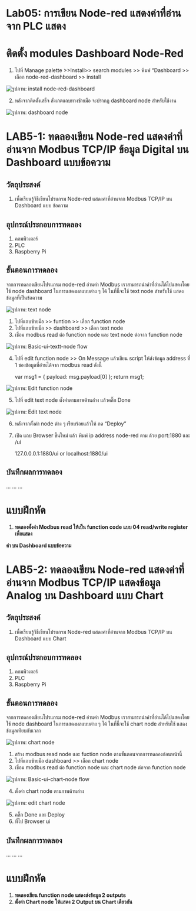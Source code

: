 # Lab05: การเขียน Node-red แสดงค่าที่อ่านจาก PLC แสดง


# **ติดตั้ง modules Dashboard Node-Red** 
1. ไปที่ Manage palette >>Install>> search modules >> พิมพ์ “Dashboard >> เลือก node-red-dashboard >> install


![รูปภาพ: install node-red-dashboard](https://paper-attachments.dropboxusercontent.com/s_E1F4097AE86D6BC006BA3F68803FE6B26B34FEC61653B412A44A5B3B4028A764_1668755968870_file.png)



2. หลังจากติดตั้งเสร็จ สังเกตแถบทางซ้ายมือ จะปรากฎ dashboard node สำหรับใช้งาน


![รูปภาพ: dashboard node](https://paper-attachments.dropboxusercontent.com/s_E1F4097AE86D6BC006BA3F68803FE6B26B34FEC61653B412A44A5B3B4028A764_1668756487606_file.png)



# **LAB5-1: ทดลองเขียน Node-red แสดงค่าที่อ่านจาก Modbus TCP/IP ข้อมูล Digital บน Dashboard แบบข้อความ**
## **วัตถุประสงค์**
1. เพื่อเรียนรู้วิธีเขียนโปรแกรม Node-red แสดงค่าที่อ่านจาก Modbus TCP/IP บน Dashboard แบบ ข้อความ
## **อุปกรณ์ประกอบการทดลอง**
1. คอมพิวเตอร์
2. PLC
3. Raspberry Pi
## **ขั้นตอนการทดลอง**
จากการทดลองเขียนโปรแกรม node-red อ่านค่า Modbus เราสามารถนำค่าที่อ่านได้ไปแสดงโดยใช้ node dashboard 
ในการแสดงผลแบบต่าง ๆ ได้ ในที่นี้จะใช้ text node สำหรับใช้ แสดงข้อมูลที่เป็นข้อความ

![รูปภาพ: text node](https://paper-attachments.dropboxusercontent.com/s_E1F4097AE86D6BC006BA3F68803FE6B26B34FEC61653B412A44A5B3B4028A764_1668758369209_image.png)



1. ไปที่แถบซ้ายมือ >> funtion >> เลือก function node 
2. ไปที่แถบซ้ายมือ >> dashboard >> เลือก text node
3. เชื่อม modbus read ต่อ function node และ  text node ต่อจาก function node


![รูปภาพ: Basic-ui-textt-node flow](https://paper-attachments.dropboxusercontent.com/s_E1F4097AE86D6BC006BA3F68803FE6B26B34FEC61653B412A44A5B3B4028A764_1668765407348_image.png)



4. ไปที่ edit function node >> On Message แล้วเขียน script ให้ส่งข้อมูล address ที่ 1 ชองข้อมูลที่อ่านได้จาก modbus read ดังนี้


    var msg1 = { payload: msg.payload[0] };
    return msg1;


![รูปภาพ: Edit function node](https://paper-attachments.dropboxusercontent.com/s_E1F4097AE86D6BC006BA3F68803FE6B26B34FEC61653B412A44A5B3B4028A764_1668757943325_image.png)



5. ไปที่ edit text node ตั้งค่าตามภาพด้านล่าง แล้วคลิ๊ก Done


![รูปภาพ: Edit text node](https://paper-attachments.dropboxusercontent.com/s_E1F4097AE86D6BC006BA3F68803FE6B26B34FEC61653B412A44A5B3B4028A764_1668761386668_image.png)



6. หลังจากตั้งค่า node ต่าง ๆ เรียบร้อยแล้วให้ กด “Deploy” 
7. เปิด แถบ Browser ขึ้นใหม่ แล้ว พิมพ์ ip address node-red ตาม ด้วย port:1880 และ /ui


    127.0.0.0.1:1880/ui
    or
    localhost:1880/ui


## **บันทึกผลการทดลอง**

…
…
…


# **แบบฝึกหัด**
1. **ทดลองตั้งค่า Modbus read ให้เป็น function code แบบ 04 read/write register เพื่อแสดง**

**ค่า บน Dashboard แบบข้อความ**


# **LAB5-2: ทดลองเขียน Node-red แสดงค่าที่อ่านจาก Modbus TCP/IP แสดงข้อมูล Analog บน Dashboard แบบ Chart**
## **วัตถุประสงค์**
1. เพื่อเรียนรู้วิธีเขียนโปรแกรม Node-red แสดงค่าที่อ่านจาก Modbus TCP/IP บน Dashboard แบบ Chart
## **อุปกรณ์ประกอบการทดลอง**
1. คอมพิวเตอร์
2. PLC
3. Raspberry Pi
## **ขั้นตอนการทดลอง**
จากการทดลองเขียนโปรแกรม node-red อ่านค่า Modbus เราสามารถนำค่าที่อ่านได้ไปแสดงโดยใช้ 
node dashboard ในการแสดงผลแบบต่าง ๆ ได้ ในที่นี้จะใช้ chart node สำหรับใช้ แสดงข้อมูลเทียบกับเวลา



![รูปภาพ: chart node](https://paper-attachments.dropboxusercontent.com/s_E1F4097AE86D6BC006BA3F68803FE6B26B34FEC61653B412A44A5B3B4028A764_1668762063752_image.png)

1. สร้าง modbus read node และ fuction node ตามขั้นตอนจากการทดลองก่อนหน้านี้
2. ไปที่แถบซ้ายมือ dashboard >> เลือก chart node
3. เชื่อม modbus read ต่อ function node และ  chart node ต่อจาก function node


![รูปภาพ: Basic-ui-chart-node flow](https://paper-attachments.dropboxusercontent.com/s_E1F4097AE86D6BC006BA3F68803FE6B26B34FEC61653B412A44A5B3B4028A764_1668765145355_image.png)



4. ตั้งค่า chart node ตามภาพด้านล่าง


![รูปภาพ: edit chart node](https://paper-attachments.dropboxusercontent.com/s_E1F4097AE86D6BC006BA3F68803FE6B26B34FEC61653B412A44A5B3B4028A764_1668762403927_image.png)



5. คลิ๊ก Done และ Deploy
6. ที่ไป Browser ui 


## **บันทึกผลการทดลอง**

…
…
…



# **แบบฝึกหัด**
1. **ทดลองเขียน function node แสดงส่งข้อมูล 2 outputs** 
2. **ตั้งค่า Chart node ให้แสดง 2 Output บน Chart  เดียวกัน**

